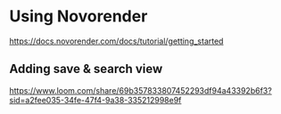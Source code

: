 # Using Novorender
https://docs.novorender.com/docs/tutorial/getting_started
## Adding save & search view

https://www.loom.com/share/69b357833807452293df94a43392b6f3?sid=a2fee035-34fe-47f4-9a38-335212998e9f
